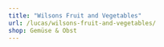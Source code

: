 ```yaml
---
title: "Wilsons Fruit and Vegetables"
url: /lucas/wilsons-fruit-and-vegetables/
shop: Gemüse & Obst
---
```

